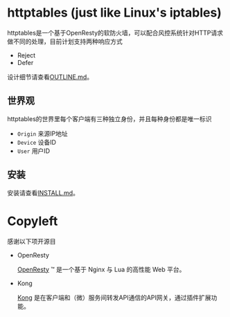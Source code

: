 # httptables (just like Linux's iptables)
httptables是一个基于OpenResty的软防火墙，可以配合风控系统针对HTTP请求做不同的处理，目前计划支持两种响应方式

* Reject
* Defer


设计细节请查看[OUTLINE.md](doc/OUTLINE.md)。

## 世界观
httptables的世界里每个客户端有三种独立身份，并且每种身份都是唯一标识

* `Origin` 来源IP地址
* `Device` 设备ID
* `User`   用户ID

## 安装
安装请查看[INSTALL.md](doc/OUTLINE.md)。

# Copyleft
感谢以下项开源目

* OpenResty

  [OpenResty](https://openresty.org/en/) ™ 是一个基于 Nginx 与 Lua 的高性能 Web 平台。

* Kong

  [Kong](http://www.getkong.org/) 是在客户端和（微）服务间转发API通信的API网关，通过插件扩展功能。

